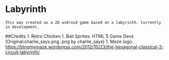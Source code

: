 # Labyrinth
	This was created as a 2D android game based on a labyrinth. Currently in development. 
##Credits
    1. Retro Chicken
    1. Ball Sprites: HTML 5 Game Devs (Original:charlie_says.png..png by charlie_says)
    1. Maze logo: https://blogmymaze.wordpress.com/2012/10/23/the-hexagonal-classical-3-circuit-labyrinth/
      
